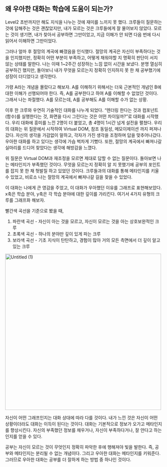## 왜 우아한 대화는 학습에 도움이 되는가?

Level2 초반까지만 해도 지식을 나누는 것에 재미를 느끼지 못 했다. 크루들이 질문하는 것에 답해주는 것은 괜찮았지만, 내가 모르는 것은 크루들에게 잘 물어보지 않았다. 모르는 것이 생기면, 내가 찾아서 공부하면 그만이었고, 지금 이해가 안 되면 다음 번에 다시 읽어서 이해하면 그만이었다.

그러나 얼마 후 절망의 계곡에 빠졌음을 인식했다. 절망의 계곡은 자신이 부족하다는 것을 인지했지만, 정확히 어떤 부분이 부족하고, 어떻게 채워야할 지 명확히 판단이 서지 않는 상태를 말한다. 나는 이때 1~2주간 성장하는 느낌 없이 시간을 보냈다. 분명 열심히 공부하긴 했지만, 돌아보니 내가 무엇을 모르는지 정확히 인지하지 못 한 채 공부했기에 성장이 더디었다고 생각한다.

가령 A라는 개념을 몰랐다고 해보자. A를 이해하기 위해서는 더욱 근본적인 개념인 B에 대한 이해가 선행되어야 한다. 즉, A를 공부한다고 하여 A를 이해할 수 없었던 것이다. 그래서 나는 좌절했다. A를 모르는데, A를 공부해도 A를 이해할 수가 없는 상황.

이후 한 크루와 우연히 기술적인 대화를 나누게 되었다. “렌더링 한다는 것과 컴포넌트(함수)를 실행한다는 것, 화면을 다시 그린다는 것은 어떤 차이일까?”로 대화를 시작했다. 우리 대화에 흥미를 느낀 2명이 더 붙었고, 총 4명이 1시간 넘게 설전을 펼쳤다. 우리의 대화는 위 질문에서 시작하여 Virtual DOM, 참조 동일성, 메모이제이션 까지 퍼져나갔다. 자신의 생각을 가감없이 말하고, 각자가 가진 생각을 조정하며 답을 맞추어나갔다. 우아한 대화를 하고 있다는 생각에 가슴 벅차게 기뻤다. 또한, 절망의 계곡에서 빠져나갈 실마리를 드디어 찾았다는 생각에 해방감을 느꼈다.

위 질문은 Virtual DOM과 재조정을 모르면 제대로 답할 수 없는 질문이다. 돌아보면 나는 메타인지가 부족했던 것이다. 무엇을 모르는지 정확히 알 지 못했기에 공부의 포인트를 잡지 못 한 채 헛발질 하고 있었던 것이다. 크루들과의 대화를 통해 메타인지를 키울 수 있었고, 비로소 나는 절망의 계곡에서 빠져나갈 길을 찾을 수 있었다.

이 대화는 나에게 큰 영감을 주었고, 이 대화가 우아했던 이유를 그래프로 표현해보았다. x축은 학습 분야, y축은 각 학습 분야에 대한 깊이를 가리킨다. 여기서 4가지 유형의 크루를 그래프화 해보자.

빨간색 곡선을 기준으로 봤을 때,

1. 파란색 곡선 - 자신이 아는 것을 모르고, 자신이 모르는 것을 아는 상호보완적인 크루
2. 초록색 곡선 - 하나의 분야만 깊이 있게 파는 크루
3. 보라색 곡선 - 기초 지식이 탄탄하고, 경험이 많아 거의 모든 측면에서 더 깊이 알고 있는 크루

<img width="500" alt="Untitled (1)" src="https://user-images.githubusercontent.com/24906022/170976090-8dba39b6-4021-4dac-a1cd-4beea66f00e1.png">

자신이 어떤 그래프인지는 대화 상대에 따라 다를 것이다. 내가 느낀 것은 자신이 어떤 상황이더라도 대화는 이득이 된다는 것이다. 대화는 기본적으로 정보가 오가고 메타인지를 향상시킨다. 자신의 부족했던 정보를 채우거나, 자신이 부족하다거나, 잘 안다고 하는 인지를 얻을 수 있다.

공부는 자신이 모르는 것이 무엇인지 정확히 파악한 후에 행해져야 빛을 발한다. 즉, 공부와 메타인지는 분리될 수 없는 개념이다. 그리고 우아한 대화는 메타인지를 키워준다. 그러므로 우아한 대화는 공부를 더 잘하게 하는 방법 중 하나인 것이다.
